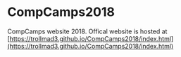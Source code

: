 # CompCamps2018
CompCamps website 2018.
Offical website is hosted at [https://trollmad3.github.io/CompCamps2018/index.html](https://trollmad3.github.io/CompCamps2018/index.html)